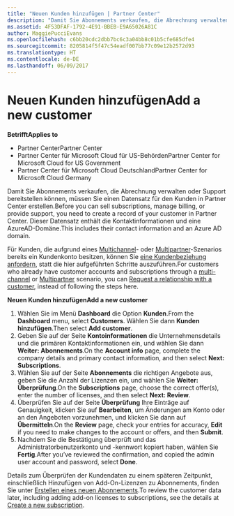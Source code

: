 ```yaml
---
title: "Neuen Kunden hinzufügen | Partner Center"
description: "Damit Sie Abonnements verkaufen, die Abrechnung verwalten oder Support bereitstellen können, müssen Sie einen Datensatz für den Kunden in Partner Center erstellen. Dieser Datensatz enthält die Kontaktinformationen und eine AzureAD-Domäne."
ms.assetid: 4F53DFAF-1792-4E91-BBEB-E9A65026A81C
author: MaggiePucciEvans
ms.openlocfilehash: c6bb20cdc2dbb7bc6c3a04bb8c01b5cfe685dfe4
ms.sourcegitcommit: 8205814f5f47c54eadf007bb77c09e12b2572d93
ms.translationtype: HT
ms.contentlocale: de-DE
ms.lasthandoff: 06/09/2017
---
```

# <a name="add-a-new-customer"></a><span data-ttu-id="98b90-104">Neuen Kunden hinzufügen</span><span class="sxs-lookup"><span data-stu-id="98b90-104">Add a new customer</span></span>

**<span data-ttu-id="98b90-105">Betrifft</span><span class="sxs-lookup"><span data-stu-id="98b90-105">Applies to</span></span>**

-  <span data-ttu-id="98b90-106">Partner Center</span><span class="sxs-lookup"><span data-stu-id="98b90-106">Partner Center</span></span>
-  <span data-ttu-id="98b90-107">Partner Center für Microsoft Cloud für US-Behörden</span><span class="sxs-lookup"><span data-stu-id="98b90-107">Partner Center for Microsoft Cloud for US Government</span></span>
-  <span data-ttu-id="98b90-108">Partner Center für Microsoft Cloud Deutschland</span><span class="sxs-lookup"><span data-stu-id="98b90-108">Partner Center for Microsoft Cloud Germany</span></span>


<span data-ttu-id="98b90-109">Damit Sie Abonnements verkaufen, die Abrechnung verwalten oder Support bereitstellen können, müssen Sie einen Datensatz für den Kunden in Partner Center erstellen.</span><span class="sxs-lookup"><span data-stu-id="98b90-109">Before you can sell subscriptions, manage billing, or provide support, you need to create a record of your customer in Partner Center.</span></span> <span data-ttu-id="98b90-110">Dieser Datensatz enthält die Kontaktinformationen und eine AzureAD-Domäne.</span><span class="sxs-lookup"><span data-stu-id="98b90-110">This includes their contact information and an Azure AD domain.</span></span>

<span data-ttu-id="98b90-111">Für Kunden, die aufgrund eines [Multichannel](multichannel.md)- oder [Multipartner](multipartner.md)-Szenarios bereits ein Kundenkonto besitzen, können Sie [eine Kundenbeziehung anfordern](request-a-relationship-with-a-customer.md), statt die hier aufgeführten Schritte auszuführen.</span><span class="sxs-lookup"><span data-stu-id="98b90-111">For customers who already have customer accounts and subscriptions through a [multi-channel](multichannel.md) or [Multipartner](multipartner.md) scenario, you can [Request a relationship with a customer](request-a-relationship-with-a-customer.md), instead of following the steps here.</span></span>

**<span data-ttu-id="98b90-112">Neuen Kunden hinzufügen</span><span class="sxs-lookup"><span data-stu-id="98b90-112">Add a new customer</span></span>**

1.  <span data-ttu-id="98b90-113">Wählen Sie im Menü **Dashboard** die Option **Kunden**.</span><span class="sxs-lookup"><span data-stu-id="98b90-113">From the **Dashboard** menu, select **Customers**.</span></span> <span data-ttu-id="98b90-114">Wählen Sie dann **Kunden hinzufügen**.</span><span class="sxs-lookup"><span data-stu-id="98b90-114">Then select **Add customer**.</span></span>
2.  <span data-ttu-id="98b90-115">Geben Sie auf der Seite **Kontoinformationen** die Unternehmensdetails und die primären Kontaktinformationen ein, und wählen Sie dann **Weiter: Abonnements**.</span><span class="sxs-lookup"><span data-stu-id="98b90-115">On the **Account info** page, complete the company details and primary contact information, and then select **Next: Subscriptions**.</span></span>
3.  <span data-ttu-id="98b90-116">Wählen Sie auf der Seite **Abonnements** die richtigen Angebote aus, geben Sie die Anzahl der Lizenzen ein, und wählen Sie **Weiter: Überprüfung**.</span><span class="sxs-lookup"><span data-stu-id="98b90-116">On the **Subscriptions** page, choose the correct offer(s), enter the number of licenses, and then select **Next: Review**.</span></span>
4.  <span data-ttu-id="98b90-117">Überprüfen Sie auf der Seite **Überprüfung** Ihre Einträge auf Genauigkeit, klicken Sie auf **Bearbeiten**, um Änderungen am Konto oder an den Angeboten vorzunehmen, und klicken Sie dann auf **Übermitteln**.</span><span class="sxs-lookup"><span data-stu-id="98b90-117">On the **Review** page, check your entries for accuracy, **Edit** if you need to make changes to the account or offers, and then **Submit**.</span></span>
5.  <span data-ttu-id="98b90-118">Nachdem Sie die Bestätigung überprüft und das Administratorbenutzerkonto und -kennwort kopiert haben, wählen Sie **Fertig**.</span><span class="sxs-lookup"><span data-stu-id="98b90-118">After you’ve reviewed the confirmation, and copied the admin user account and password, select **Done**.</span></span>

<span data-ttu-id="98b90-119">Details zum Überprüfen der Kundendaten zu einem späteren Zeitpunkt, einschließlich Hinzufügen von Add-On-Lizenzen zu Abonnements, finden Sie unter [Erstellen eines neuen Abonnements](create-a-new-subscription.md).</span><span class="sxs-lookup"><span data-stu-id="98b90-119">To review the customer data later, including adding add-on licenses to subscriptions, see the details at [Create a new subscription](create-a-new-subscription.md).</span></span>

 

 



